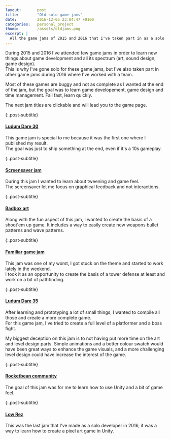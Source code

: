 ```yaml
---
layout: 	  post
title:  	  "Old solo game jams"
date:   	  2016-12-05 23:04:47 +0100
categories:   personal_project
thumb: 		  /assets/oldjams.png
excerpt: |
  All the game jams of 2015 and 2016 that I've taken part in as a solo developer.
---
```

During 2015 and 2016 I've attended few game jams in order to learn new things about game development and all its spectrum (art, sound design, game design).  
This is why I've gone solo for these game jams, but I've also taken part in other game jams during 2016 where I've worked with a team.

Most of these games are buggy and not as complete as I wanted at the end of the jam, but the goal was to learn game developement, game design and time management. Fail fast, learn quickly.

The next jam titles are clickable and will lead you to the game page.

{:.post-subtitle}
#### [Ludum Dare 30](http://ludumdare.com/compo/ludum-dare-30/?action=preview&uid=39350)
This game jam is special to me because it was the first one where I published my result.  
The goal was just to ship something at the end, even if it's a 10s gameplay.

{:.post-subtitle}
#### [Screensaver jam](https://scarounet.itch.io/another-brick-in-the-screensaver)
During this jam I wanted to learn about tweening and game feel.  
The screensaver let me focus on graphical feedback and not interactions.

{:.post-subtitle}
#### [Badbox art](http://jams.gamejolt.io/badboxart/games/prince-pickle-rescue-team/136371)
Along with the fun aspect of this jam, I wanted to create the basis of a shoot'em up game. It includes a way to easily create new weapons bullet patterns and wave patterns.

{:.post-subtitle}
#### [Familiar game jam](http://jams.gamejolt.io/familiargamejam6/games/fight-the-no-characters/138410)
This jam was one of my worst, I got stuck on the theme and started to work lately in the weekend.  
I took it as an opportunity to create the basis of a tower defense at least and work on a bit of pathfinding.

{:.post-subtitle}
#### [Ludum Dare 35](http://ludumdare.com/compo/ludum-dare-35/?action=preview&uid=39350)
After learning and prototyping a lot of small things, I wanted to compile all those and create a more complete game.  
For this game jam, I've tried to create a full level of a platformer and a boss fight.

My biggest deception on this jam is to not having put more time on the art and level design parts. Simple animations and a better colour swatch would have been great ways to enhance the game visuals, and a more challenging level design could have increase the interest of the game.

{:.post-subtitle}
#### [Rocketbean community](http://jams.gamejolt.io/rbtvcgj/games/nuts-breaker/143356)
The goal of this jam was for me to learn how to use Unity and a bit of game feel.  

{:.post-subtitle}
#### [Low Rez](https://scarounet.itch.io/doding-pirate)
This was the last jam that I've made as a solo developer in 2016, it was a way to learn how to create a pixel art game in Unity.
